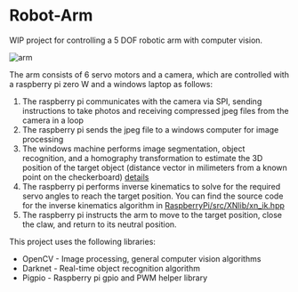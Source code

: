 # Robot-Arm

WIP project for controlling a 5 DOF robotic arm with computer vision.

![arm](videos/arm.gif)

The arm consists of 6 servo motors and a camera, which are controlled with a raspberry pi zero W and a windows laptop as follows:

1. The raspberry pi communicates with the camera via SPI, sending instructions to take photos and receiving compressed jpeg files from the camera in a loop
2. The raspberry pi sends the jpeg file to a windows computer for image processing
3. The windows machine performs image segmentation, object recognition, and a homography transformation to estimate the 3D position of the target object (distance vector in milimeters from a known point on the checkerboard) [details](/Windows)
4. The raspberry pi performs inverse kinematics to solve for the required servo angles to reach the target position. You can find the source code for the inverse kinematics algorithm in [RaspberryPi/src/XNlib/xn_ik.hpp](/RaspberryPi/src/XNlib/xn_ik.hpp)
5. The raspberry pi instructs the arm to move to the target position, close the claw, and return to its neutral position.

This project uses the following libraries:
* OpenCV - Image processing, general computer vision algorithms
* Darknet - Real-time object recognition algorithm
* Pigpio - Raspberry pi gpio and PWM helper library